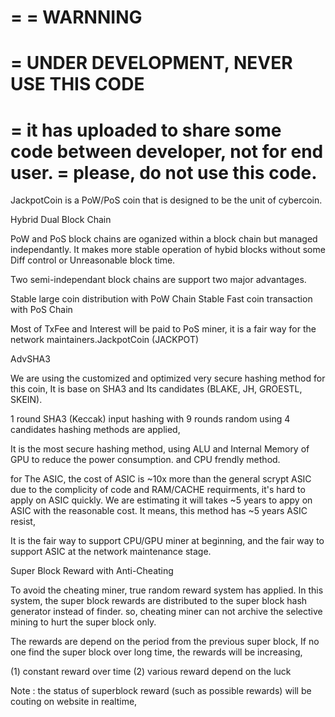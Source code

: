 =
= WARNNING
=
= UNDER DEVELOPMENT, NEVER USE THIS CODE
=
= it has uploaded to share some code between developer, not for end user.
= please, do not use this code. 
=

JackpotCoin is a PoW/PoS coin that is designed to be the unit of cybercoin.

Hybrid Dual Block Chain 

   PoW and PoS block chains are oganized within a block chain but managed independantly. 
   It makes more stable operation of hybid blocks without some Diff control or 
   Unreasonable block time. 
   
   Two semi-independant block chains are support two major advantages. 
   
   Stable large coin distribution with PoW Chain
   Stable Fast coin transaction with PoS Chain

   Most of TxFee and Interest will be paid to PoS miner, it is a fair way for the network
   maintainers.JackpotCoin (JACKPOT) 

   


AdvSHA3

   We are using the customized and optimized very secure hashing method for this coin, 
   It is base on SHA3 and Its candidates (BLAKE, JH, GROESTL, SKEIN). 

   1 round SHA3 (Keccak) input hashing with 
   9 rounds random using 4  candidates hashing methods are applied,
   
   It is the most secure hashing method, using ALU and Internal Memory of GPU to reduce
   the power consumption. and CPU frendly method. 
  
   for The ASIC, the cost of ASIC is ~10x more than the general scrypt ASIC due to 
   the complicity of code and RAM/CACHE requirments, it's hard to apply on ASIC quickly.
   We are estimating it will takes ~5 years to appy on ASIC with the reasonable cost.
   It means, this method has ~5 years ASIC resist, 
   
   It is the fair way to support CPU/GPU miner at beginning, and 
   the fair way to support ASIC at the network maintenance stage.
   

   
Super Block Reward with Anti-Cheating

   To avoid the cheating miner, true random reward system has applied. 
   In this system, the super block rewards are distributed to the super block hash generator
   instead of finder. so, cheating miner can not archive the selective mining 
   to hurt the super block only.
   
   The rewards are depend on the period from the previous super block, 
   If no one find the super block over long time, the rewards will be increasing,
   
   (1) constant reward over time
   (2) various reward depend on the luck
   
   Note : the status of superblock reward (such as possible rewards) will be couting on 
          website in realtime,
        
